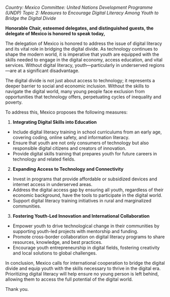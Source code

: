 
*Country: Mexico*
*Committee: United Nations Development Programme (UNDP)*
*Topic 2: Measures to Encourage Digital Literacy Among Youth to Bridge the Digital Divide*

**Honorable Chair, esteemed delegates, and distinguished guests, the delegate of Mexico is honored to speak today,**


The delegation of Mexico is honored to address the issue of digital literacy and its vital role in bridging the digital divide. As technology continues to shape the modern world, it is imperative that youth are equipped with the skills needed to engage in the digital economy, access education, and vital services. Without digital literacy, youth—particularly in underserved regions—are at a significant disadvantage.

The digital divide is not just about access to technology; it represents a deeper barrier to social and economic inclusion. Without the skills to navigate the digital world, many young people face exclusion from opportunities that technology offers, perpetuating cycles of inequality and poverty.

To address this, Mexico proposes the following measures:

1. **Integrating Digital Skills into Education**

- Include digital literacy training in school curriculums from an early age, covering coding, online safety, and information literacy.
- Ensure that youth are not only consumers of technology but also responsible digital citizens and creators of innovation.
- Provide digital skills training that prepares youth for future careers in technology and related fields.

2. **Expanding Access to Technology and Connectivity**

- Invest in programs that provide affordable or subsidized devices and internet access in underserved areas.
- Address the digital access gap by ensuring all youth, regardless of their economic background, have the tools to participate in the digital world.
- Support digital literacy training initiatives in rural and marginalized communities.

3. **Fostering Youth-Led Innovation and International Collaboration**

- Empower youth to drive technological change in their communities by supporting youth-led projects with mentorship and funding.
- Promote cross-border collaboration on digital literacy programs to share resources, knowledge, and best practices.
- Encourage youth entrepreneurship in digital fields, fostering creativity and local solutions to global challenges.

In conclusion, Mexico calls for international cooperation to bridge the digital divide and equip youth with the skills necessary to thrive in the digital era. Prioritizing digital literacy will help ensure no young person is left behind, allowing them to access the full potential of the digital world.

Thank you.